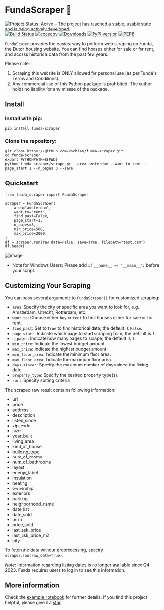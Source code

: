 # FundaScraper 🏡

[![Project Status: Active – The project has reached a stable, usable state and is being actively developed.](https://www.repostatus.org/badges/latest/active.svg)](https://www.repostatus.org/#active)
[![Build Status](https://app.travis-ci.com/whchien/funda-scraper.svg?branch=main)](https://app.travis-ci.com/whchien/funda-scraper)
[![codecov](https://codecov.io/gh/whchien/funda-scraper/branch/main/graph/badge.svg?token=QUKTDyeUqp)](https://codecov.io/gh/whchien/funda-scraper)
[![Downloads](https://static.pepy.tech/badge/funda-scraper)](https://pepy.tech/project/funda-scraper)
[![PyPI version](https://img.shields.io/pypi/v/funda-scraper)](https://pypi.org/project/funda-scraper/)
[![PEP8](https://img.shields.io/badge/code%20style-pep8-orange.svg)](https://www.python.org/dev/peps/pep-0008/)

`FundaScaper` provides the easiest way to perform web scraping on Funda, the Dutch housing website. You can find houses either for sale or for rent, and access historical data from the past few years.

Please note:
1. Scraping this website is ONLY allowed for personal use (as per Funda's Terms and Conditions).
2. Any commercial use of this Python package is prohibited. The author holds no liability for any misuse of the package.

## Install
### Install with pip:
```
pip install funda-scraper
```
### Clone the repository:
```
git clone https://github.com/whchien/funda-scraper.git
cd funda-scraper
export PYTHONPATH=${PWD}
python funda_scraper/scrape.py --area amsterdam --want_to rent --page_start 1 --n_pages 3 --save
```

## Quickstart 
```
from funda_scraper import FundaScraper

scraper = FundaScraper(
    area="amsterdam", 
    want_to="rent", 
    find_past=False, 
    page_start=1, 
    n_pages=3, 
    min_price=500, 
    max_price=2000
)
df = scraper.run(raw_data=False, save=True, filepath="test.csv")
df.head()
```
![image](static/example_df.png)


* Note for Windows Users: Please add `if __name__ == "__main__":` before your script.

## Customizing Your Scraping
You can pass several arguments to `FundaScraper()` for customized scraping:
- `area`: Specify the city or specific area you want to look for, e.g. Amsterdam, Utrecht, Rotterdam, etc.
- `want_to`: Choose either `buy` or `rent` to find houses either for sale or for rent.
- `find_past`: Set to `True` to find historical data; the default is `False`.
- `page_start`: Indicate which page to start scraping from; the default is `1`. 
- `n_pages`: Indicate how many pages to scrape; the default is `1`. 
- `min_price`: Indicate the lowest budget amount.
- `max_price`: Indicate the highest budget amount.
- `min_floor_area`: Indicate the minimum floor area.
- `max_floor_area`: Indicate the maximum floor area.
- `days_since:`: Specify the maximum number of days since the listing date.
- `property_type`: Specify the desired property type(s).
- `sort`: Specify sorting criteria.


The scraped raw result contains following information:
- url
- price
- address
- description
- listed_since
- zip_code 
- size
- year_built
- living_area
- kind_of_house
- building_type
- num_of_rooms
- num_of_bathrooms
- layout
- energy_label
- insulation
- heating
- ownership
- exteriors
- parking
- neighborhood_name
- date_list
- date_sold
- term
- price_sold
- last_ask_price
- last_ask_price_m2
- city

To fetch the data without preprocessing, specify `scraper.run(raw_data=True)`.

*Note*: Information regarding listing dates is no longer available since Q4 2023. Funda requires users to log in to see this information.


## More information

Check the  [example notebook](https://colab.research.google.com/drive/1hNzJJRWxD59lrbeDpfY1OUpBz0NktmfW?usp=sharing) for further details. If you find this project helpful, please give it a [star](https://github.com/whchien/funda-scraper).

